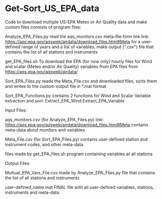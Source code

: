 # Get-Sort_US_EPA_data
Code to download multiple US-EPA Meteo or Air Quality data and make custom files
consists of program files:

Analyze_EPA_Files.py
  read the aqs_monitors.csv meta-file form link
    link: https://aqs.epa.gov/aqsweb/airdata/download_files.html#Meta
  for a user-defined range of years and a list of variables, make
  output (".csv") file that contains the list of all stations and instruments

get_EPA_files.sh 
  To download the EPA (for now only) hourly files for Wind and 
  scalar (Meteo and/or Air Quality) variables from 
  EPA files from https://aqs.epa.gov/aqsweb/airdata/ 

Sort_EPA_Files.py
  reads the Meta_File.csv and downloaded files, sorts them and
  writes to the custom output file in *.mat format

Sort_EPA_Functions.py 
  contains 2 functions for Wind and Scalar Variable extraction and sort:
    Extract_EPA_Wind
    Extract_EPA_Variable


Input Files:

aqs_monitors.csv  (for Analyze_EPA_Files.py)
  link: https://aqs.epa.gov/aqsweb/airdata/download_files.html#Meta
  contains meta-data about monitors and variables

Meta_File.csv     (for Sort_EPA_Files.py)
  contains user-defined station and instrument codes, and other meta-data 

files made by get_EPA_files.sh program containing variables at all stations


Output Files:

Muttual_EPA_Vars_File.csv made by Analyze_EPA_Files.py
  file that contains the list of all stations and instruments

user-defined_name.mat FINAL file with all user-defined 
variables, stations, instruments and meta-data
  


